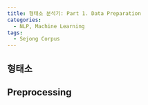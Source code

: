 ```yaml
---
title: 형태소 분석기: Part 1. Data Preparation
categories:
  - NLP, Machine Learning
tags:
  - Sejong Corpus
---
```


## 형태소

## Preprocessing

